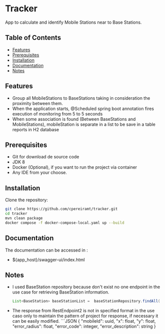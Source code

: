 # Tracker

App to calculate and identify Mobile Stations near to Base Stations. 

## Table of Contents
- [Features](#features)
- [Prerequisites](#prerequisites)
- [Installation](#installation)
- [Documentation](#documentation)
- [Notes]( #notes)


## Features

- Group all MobileStations to BaseStations taking in consideration the proximity between them.
- When the application starts, @Scheduled spring boot annotation fires execution of monitoring from 5 to 5 seconds
- When some association is found (Between BaseStations and MobileStations), mobileStation is separate in a list to be save in a table reports in H2 database


## Prerequisites
- Git for download de source code 
- JDK 8
- Docker (Optional), if you want to run the project via container
- Any IDE from your choose.

## Installation
 
Clone the repository:

```bash
git clone https://github.com/cpereiramt/tracker.git
cd tracker
mvn clean package
docker compose -f docker-compose-local.yaml up --build 
```

## Documentation 
The documentation can be accessed in :
- ${app_host}/swagger-ui/index.html

## Notes
- I used BaseStation repository because don't exist no one endpoint in the use case for retrieving BaseStation information.

    ```java
    List<BaseStation> baseStationList =  baseStationRepository.findAll();
    ```
- The response from RestEndpoint2 is not in specified format in the use caso only to maintain the pattern of project for response, if necessary it can be easily modified.     ```JSON
      {
      "mobileId": uuid,
      "x": float,
      "y": float,
      "error_radius": float,
      "error_code": integer,
      "error_description": string
      }
    ```